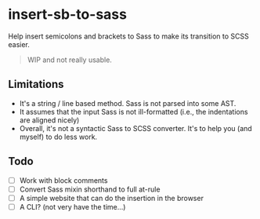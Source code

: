 # insert-sb-to-sass

Help insert semicolons and brackets to Sass to make its transition to SCSS easier.

> WIP and not really usable.

## Limitations

- It's a string / line based method. Sass is not parsed into some AST.
- It assumes that the input Sass is not ill-formatted (i.e., the indentations are aligned nicely)
- Overall, it's not a syntactic Sass to SCSS converter. It's to help you (and myself) to do less work.

## Todo

- [ ] Work with block comments
- [ ] Convert Sass mixin shorthand to full at-rule
- [ ] A simple website that can do the insertion in the browser
- [ ] A CLI? (not very have the time...)
